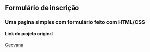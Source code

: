 ##  Formulário de inscrição
### Uma pagina simples com formulário feito com HTML/CSS
#### Link do projeto original  
[Geovana](https://github.com/giovannamoeller/)

